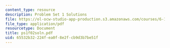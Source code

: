 ```yaml
---
content_type: resource
description: Problem Set 1 Solutions
file: https://ol-ocw-studio-app-production.s3.amazonaws.com/courses/6-111-introductory-digital-systems-laboratory-fall-2002/65532b32224fea0f8e2fcb9d3b7be51f_ps1f02soln.pdf
file_type: application/pdf
resourcetype: Document
title: ps1f02soln.pdf
uid: 65532b32-224f-ea0f-8e2f-cb9d3b7be51f
---
```

